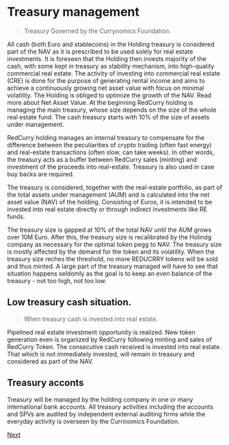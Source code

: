 # Treasury management
> Treasury Governed by the Currynomics Foundation.

All cash (both Euro and stablecoins) in the Holding treasury is considered part of the NAV as it is prescribed to be used solely for real estate investments. It is foreseen that the Holding then invests majority of the cash, with some kept in treasury as stability mechanism, into high-quality commercial real estate. The activity of investing into commercial real estate (CRE) is done for the purpose of generating rental income and aims to achieve a continuously growing net asset value with focus on minimal volatility. The Holding is obliged to optimize the growth of the NAV. Read more about Net Asset Value. At the beginning RedCurry holding is managing the main treasury, whose size depends on the size of the whole real estate fund. The cash treasury starts with 10% of the size of assets under management.

RedCurry holding manages an internal treasury to compensate for the difference between the peculiarities of crypto trading (often fast energy) and real-estate transactions (often slow, can take weeks). In other words, the treasury acts as a buffer between RedCurry sales (minting) and investment of the proceeds into real-estate. Treasury is also used in case buy backs are required. 

The treasury is considered, together with the real-estate portfolio, as part of the total assets under management (AUM) and is calculated into the net asset value (NAV) of the holding. Consisting of Euros, it is intended to be invested into real estate directly or through indirect investments like RE funds.

The treasury size is gapped at 10% of the total NAV until the AUM grows over 10M Euro. After this, the treasury size is recalibrated by the Holindg company as necessary for the optimal token pegg to NAV. The treasury size is mostly affected by the demand for the token and its volatility. When the treasury size reches the threshold, no more REDUCRRY tokens will be sold and thus minted. A large part of the treasury managed will have to see that situation happens seldomly as the goal is to keep an even balance of the treasury - not too high, not too low.

## Low treasury cash situation.
> When treasury cash is invested into real estate.

Pipelined real estate investment opportunity is realized. New token generation even is organized by RedCurry following minting and sales of RedCurry Token. The consecutive cash received is invested into real estate. That which is not immediately invested, will remain in treasury and considered as part of the NAV. 

## Treasury acconts
Treasury will be managed by the holding company in one or many international bank accounts. All treasury activities including the accounts and SPVs are audited by independent external auditing firms while the everyday activity is overseen by the Currinomics Foundation. 


[Next](/asset/real/real.md)